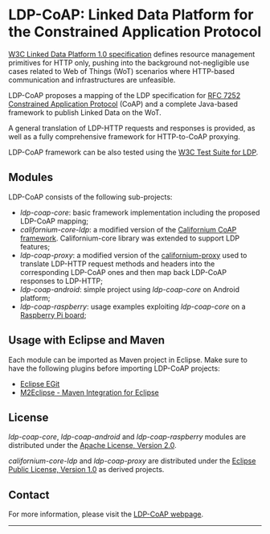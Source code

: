 LDP-CoAP: Linked Data Platform for the Constrained Application Protocol
===================

[W3C Linked Data Platform 1.0 specification](http://www.w3.org/TR/ldp/) defines resource management primitives for HTTP only, pushing into the background not-negligible 
use cases related to Web of Things (WoT) scenarios where HTTP-based communication and infrastructures are unfeasible. 

LDP-CoAP proposes a mapping of the LDP specification for [RFC 7252 Constrained Application Protocol](https://tools.ietf.org/html/rfc7252) (CoAP) 
and a complete Java-based framework to publish Linked Data on the WoT. 

A general translation of LDP-HTTP requests and responses is provided, as well as a fully comprehensive framework for HTTP-to-CoAP proxying. 

LDP-CoAP framework can be also tested using the [W3C Test Suite for LDP](http://w3c.github.io/ldp-testsuite/).

Modules
-------------

LDP-CoAP consists of the following sub-projects:

- _ldp-coap-core_: basic framework implementation including the proposed LDP-CoAP mapping;
- _californium-core-ldp_: a modified version of the [Californium CoAP framework](https://github.com/eclipse/californium). Californium-core library was extended to support LDP features;
- _ldp-coap-proxy_: a modified version of the [californium-proxy](http://github.com/eclipse/californium/tree/master/californium-proxy) used to translate LDP-HTTP request methods and headers 
into the corresponding LDP-CoAP ones and then map back LDP-CoAP responses to LDP-HTTP;
- _ldp-coap-android_: simple project using _ldp-coap-core_ on Android platform;
- _ldp-coap-raspberry_: usage examples exploiting _ldp-coap-core_ on a [Raspberry Pi board](http://www.raspberrypi.org/);

Usage with Eclipse and Maven
-------------

Each module can be imported as Maven project in Eclipse. Make sure to have the following plugins before importing LDP-CoAP projects:

- [Eclipse EGit](http://www.eclipse.org/egit/)
- [M2Eclipse - Maven Integration for Eclipse](http://www.eclipse.org/m2e/)

License
-------------

_ldp-coap-core_, _ldp-coap-android_ and _ldp-coap-raspberry_ modules are distributed under the [Apache License, Version 2.0](http://www.apache.org/licenses/LICENSE-2.0).

_californium-core-ldp_ and _ldp-coap-proxy_ are distributed under the [Eclipse Public License, Version 1.0](https://www.eclipse.org/legal/epl-v10.html) as derived projects.


Contact
-------------

For more information, please visit the [LDP-CoAP webpage](http://sisinflab.poliba.it/swottools/ldp-coap/).

---------